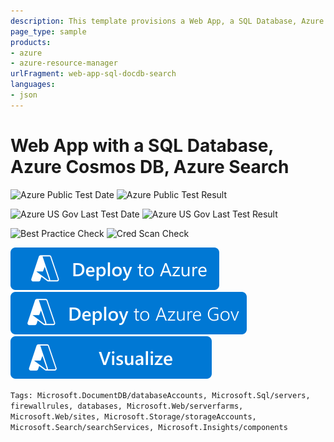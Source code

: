 ```yaml
---
description: This template provisions a Web App, a SQL Database, Azure Cosmos DB, Azure Search and Application Insights. 
page_type: sample
products:
- azure
- azure-resource-manager
urlFragment: web-app-sql-docdb-search
languages:
- json
---
```

# Web App with a SQL Database, Azure Cosmos DB, Azure Search

![Azure Public Test Date](https://azurequickstartsservice.blob.core.windows.net/badges/demos/web-app-sql-docdb-search/PublicLastTestDate.svg)
![Azure Public Test Result](https://azurequickstartsservice.blob.core.windows.net/badges/demos/web-app-sql-docdb-search/PublicDeployment.svg)

![Azure US Gov Last Test Date](https://azurequickstartsservice.blob.core.windows.net/badges/demos/web-app-sql-docdb-search/FairfaxLastTestDate.svg)
![Azure US Gov Last Test Result](https://azurequickstartsservice.blob.core.windows.net/badges/demos/web-app-sql-docdb-search/FairfaxDeployment.svg)

![Best Practice Check](https://azurequickstartsservice.blob.core.windows.net/badges/demos/web-app-sql-docdb-search/BestPracticeResult.svg)
![Cred Scan Check](https://azurequickstartsservice.blob.core.windows.net/badges/demos/web-app-sql-docdb-search/CredScanResult.svg)

[![Deploy To Azure](https://raw.githubusercontent.com/Azure/azure-quickstart-templates/master/1-CONTRIBUTION-GUIDE/images/deploytoazure.svg?sanitize=true)](https://portal.azure.com/#create/Microsoft.Template/uri/https%3A%2F%2Fraw.githubusercontent.com%2FAzure%2Fazure-quickstart-templates%2Fmaster%2Fdemos%2Fweb-app-sql-docdb-search%2Fazuredeploy.json)
[![Deploy To Azure US Gov](https://raw.githubusercontent.com/Azure/azure-quickstart-templates/master/1-CONTRIBUTION-GUIDE/images/deploytoazuregov.svg?sanitize=true)](https://portal.azure.us/#create/Microsoft.Template/uri/https%3A%2F%2Fraw.githubusercontent.com%2FAzure%2Fazure-quickstart-templates%2Fmaster%2Fdemos%2Fweb-app-sql-docdb-search%2Fazuredeploy.json)
[![Visualize](https://raw.githubusercontent.com/Azure/azure-quickstart-templates/master/1-CONTRIBUTION-GUIDE/images/visualizebutton.svg?sanitize=true)](http://armviz.io/#/?load=https%3A%2F%2Fraw.githubusercontent.com%2FAzure%2Fazure-quickstart-templates%2Fmaster%2Fdemos%2Fweb-app-sql-docdb-search%2Fazuredeploy.json)

`Tags: Microsoft.DocumentDB/databaseAccounts, Microsoft.Sql/servers, firewallrules, databases, Microsoft.Web/serverfarms, Microsoft.Web/sites, Microsoft.Storage/storageAccounts, Microsoft.Search/searchServices, Microsoft.Insights/components`
